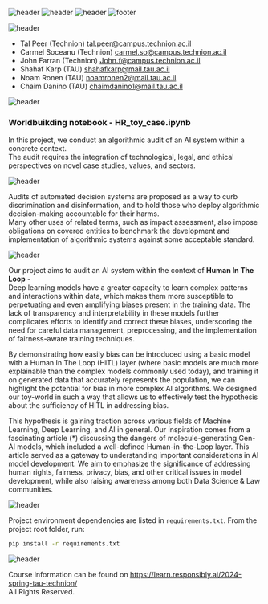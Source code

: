 ![header](https://capsule-render.vercel.app/api?type=waving&height=300&color=160040&text=Responsible%20AI&textBg=false&desc=Law,%20Ethics%20and%20Society&fontColor=FAF4FF&animation=fadeIn&descAlignY=55&fontAlignY=25&stroke=27005D&strokeWidth=.5&fontSize=65&descSize=48&theme=holi)
![header](https://capsule-render.vercel.app/api?type=transparent&color=160040&height=65&reversal=true&textBg=True&fontSize=26&fontColor=FAF4FF&stroke=160040&strokeWidth=.7&text=%20Faculty%20of%20Data%20and%20Decisions%20Science%20-nl-%20&desc=%20Technion%20-%20Israel%20Institute%20of%20Technology&descSize=18&descAlignY=70&fontAlign=50&animation=fadeIn&reversal=true&textBg=True&section=header&theme=holi)
![header](https://capsule-render.vercel.app/api?type=transparent&color=160040&height=65&reversal=true&textBg=True&fontSize=26&fontColor=FAF4FF&stroke=160040&strokeWidth=.7&text=Faculty%20of%20Law%20-nl-%20&desc=%20Tel-Aviv%20University&descSize=18&descAlignY=70&descAlignX=50&fontAlign=50&animation=fadeIn&reversal=true&textBg=True&section=header&theme=holi)
![footer](https://capsule-render.vercel.app/api?type=waving&height=120&color=160040&text=Final%20Project&textBg=false&desc=Spring%202024&animation=fadeIn&descAlignY=90&fontAlignY=65&strokeWidth=.2&fontSize=28&descSize=16&reversal=false&fontColor=FAF4FF&stroke=160040&strokeWidth=.09&section=footer&descAlign=50&fontAlign=50&theme=holi)

![header](https://capsule-render.vercel.app/api?type=soft&color=160040&height=45&section=header&text=Authors&fontSize=28&fontAlign=7&fontColor=FAF4FF&reversal=true&theme=holi)
- Tal Peer (Technion) tal.peer@campus.technion.ac.il
- Carmel Soceanu (Technion) carmel.so@campus.technion.ac.il
- John Farran (Technion) John.f@campus.technion.ac.il
- Shahaf Karp (TAU) shahafkarp@mail.tau.ac.il
- Noam Ronen (TAU) noamronen2@mail.tau.ac.il
- Chaim Danino (TAU) chaimdanino1@mail.tau.ac.il

![header](https://capsule-render.vercel.app/api?type=soft&color=160040&height=45&section=header&text=Background&fontSize=28&fontAlign=10&fontColor=FAF4FF&reversal=true&theme=holi)
### **Worldbuikding notebook** - **HR_toy_case.ipynb**

In this project, we conduct an algorithmic audit of an AI system within a concrete context.<br>
The audit requires the integration of technological, legal, and ethical perspectives on novel case studies, values, and sectors.<br>

![header](https://capsule-render.vercel.app/api?type=transparent&color=160040&height=30&section=header&text=Algorithmic%20Audits&fontSize=20&fontAlign=10.8&fontColor=FAF4FF&reversal=false&textBg=true&theme=holi)

Audits of automated decision systems are proposed as a way to curb discrimination and disinformation, and to hold those who deploy algorithmic decision-making accountable for their harms.<br>
Many other uses of related terms, such as impact assessment, also impose obligations on covered entities to benchmark the development and implementation of algorithmic systems against some acceptable standard.

![header](https://capsule-render.vercel.app/api?type=transparent&color=160040&height=30&section=header&text=Human%20In%20%The%20Loop&fontSize=20&fontAlign=11.5&fontColor=FAF4FF&reversal=false&textBg=true&theme=holi)

Our project aims to audit an AI system within the context of **Human In The Loop** - <br>
Deep learning models have a greater capacity to learn complex patterns and interactions within data, which makes them more susceptible to perpetuating and even amplifying biases present in the training data. The lack of transparency and interpretability in these models further complicates efforts to identify and correct these biases, underscoring the need for careful data management, preprocessing, and the implementation of fairness-aware training techniques.

By demonstrating how easily bias can be introduced using a basic model with a Human In The Loop (HITL) layer (where basic models are much more explainable than the complex models commonly used today), and training it on generated data that accurately represents the population, we can highlight the potential for bias in more complex AI algorithms. We designed our toy-world in such a way that allows us to effectively test the hypothesis about the sufficiency of HITL in addressing bias.

This hypothesis is gaining traction across various fields of Machine Learning, Deep Learning, and AI in general. Our inspiration comes from a fascinating article (*) discussing the dangers of molecule-generating Gen-AI models, which included a well-defined Human-in-the-Loop layer. This article served as a gateway to understanding important considerations in AI model development. We aim to emphasize the significance of addressing human rights, fairness, privacy, bias, and other critical issues in model development, while also raising awareness among both Data Science & Law communities.

![header](https://capsule-render.vercel.app/api?type=soft&color=160040&height=45&section=header&text=Dependencies&fontSize=28&fontAlign=11.5&fontColor=FAF4FF&reversal=true&theme=holi)


Project environment dependencies are listed in `requirements.txt`.
From the project root folder, run:

```bash
pip install -r requirements.txt
```

![header](https://capsule-render.vercel.app/api?type=soft&color=160040&height=45&section=header&text=Acknowledgment&fontSize=28&fontAlign=14&fontColor=FAF4FF&reversal=true&theme=holi)

Course information can be found on https://learn.responsibly.ai/2024-spring-tau-technion/ <br>
All Rights Reserved.
